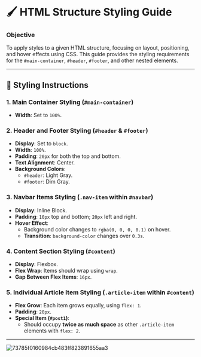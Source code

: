 # 🖌️ HTML Structure Styling Guide

### Objective
To apply styles to a given HTML structure, focusing on layout, positioning, and hover effects using CSS. This guide provides the styling requirements for the `#main-container`, `#header`, `#footer`, and other nested elements.

---

## 🎨 **Styling Instructions**

### 1. **Main Container Styling** (`#main-container`)
   - **Width**: Set to `100%`.

### 2. **Header and Footer Styling** (`#header` & `#footer`)
   - **Display**: Set to `block`.
   - **Width**: `100%`.
   - **Padding**: `20px` for both the top and bottom.
   - **Text Alignment**: Center.
   - **Background Colors**:
      - `#header`: Light Gray.
      - `#footer`: Dim Gray.

### 3. **Navbar Items Styling** (`.nav-item` within `#navbar`)
   - **Display**: Inline Block.
   - **Padding**: `10px` top and bottom; `20px` left and right.
   - **Hover Effect**:
      - Background color changes to `rgba(0, 0, 0, 0.1)` on hover.
      - **Transition**: `background-color` changes over `0.3s`.

### 4. **Content Section Styling** (`#content`)
   - **Display**: Flexbox.
   - **Flex Wrap**: Items should wrap using `wrap`.
   - **Gap Between Flex Items**: `16px`.

### 5. **Individual Article Item Styling** (`.article-item` within `#content`)
   - **Flex Grow**: Each item grows equally, using `flex: 1`.
   - **Padding**: `20px`.
   - **Special Item (`#post1`)**:
      - Should occupy **twice as much space** as other `.article-item` elements with `flex: 2`.

---
![73785f0160984cb483ff823891655aa3](https://github.com/user-attachments/assets/222e61af-93fb-4d05-b06a-6366c7e83607)

